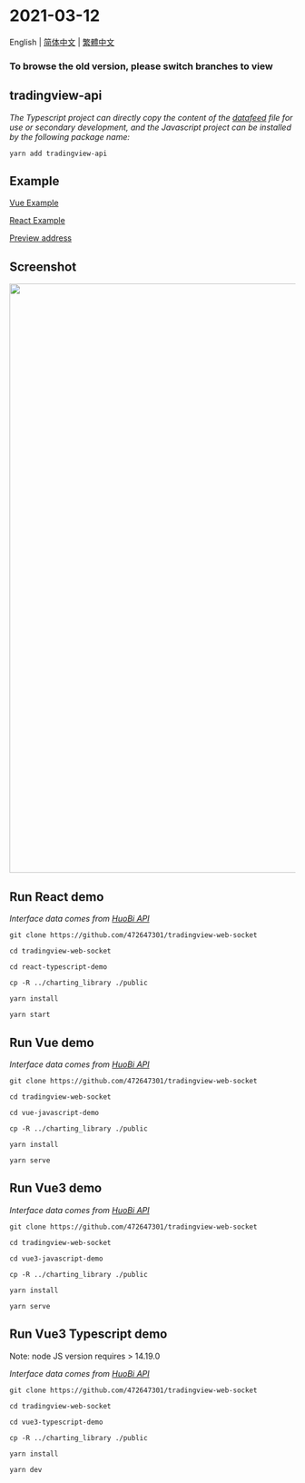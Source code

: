 # 2021-03-12

English | [简体中文](./README-zh_CN.md) | [繁體中文](./README-zh_TW.md)

### To browse the old version, please switch branches to view

## tradingview-api

_The Typescript project can directly copy the content of the [datafeed](https://github.com/472647301/tradingview-web-socket/tree/master/react-typescript-demo/src/datafeed) file for use or secondary development, and the Javascript project can be installed by the following package name:_

```shell
yarn add tradingview-api
```

## Example

[Vue Example](https://github.com/472647301/tradingview-web-socket/tree/master/vue-javascript-demo)

[React Example](https://github.com/472647301/tradingview-web-socket/tree/master/react-typescript-demo)

[Preview address](http://test.byronzhu.com/tradingview-web-socket/react-typescript-demo/build/)

## Screenshot

<img src="https://github.com/472647301/tradingview-web-socket/blob/master/screenshot/screenshot.png?raw=true" width="1038">

## Run React demo

_Interface data comes from [HuoBi API](https://huobiapi.github.io/docs/spot/v1/cn/)_

```shell
git clone https://github.com/472647301/tradingview-web-socket

cd tradingview-web-socket

cd react-typescript-demo

cp -R ../charting_library ./public

yarn install

yarn start
```

## Run Vue demo

_Interface data comes from [HuoBi API](https://huobiapi.github.io/docs/spot/v1/cn/)_

```shell
git clone https://github.com/472647301/tradingview-web-socket

cd tradingview-web-socket

cd vue-javascript-demo

cp -R ../charting_library ./public

yarn install

yarn serve
```

## Run Vue3 demo

_Interface data comes from [HuoBi API](https://huobiapi.github.io/docs/spot/v1/cn/)_

```shell
git clone https://github.com/472647301/tradingview-web-socket

cd tradingview-web-socket

cd vue3-javascript-demo

cp -R ../charting_library ./public

yarn install

yarn serve
```

## Run Vue3 Typescript demo

Note: node JS version requires > 14.19.0

_Interface data comes from [HuoBi API](https://huobiapi.github.io/docs/spot/v1/cn/)_

```shell
git clone https://github.com/472647301/tradingview-web-socket

cd tradingview-web-socket

cd vue3-typescript-demo

cp -R ../charting_library ./public

yarn install

yarn dev
```
